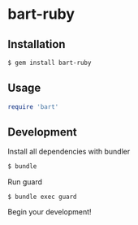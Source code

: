 # bart-ruby

## Installation

```bash
$ gem install bart-ruby
```

## Usage

```ruby
require 'bart'
```

## Development

Install all dependencies with bundler

```bash
$ bundle
```

Run guard

```
$ bundle exec guard
```

Begin your development!
